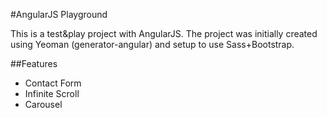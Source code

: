 #AngularJS Playground

This is a test&play project with AngularJS. The project was initially created using Yeoman (generator-angular) and setup to use Sass+Bootstrap.

##Features
- Contact Form
- Infinite Scroll
- Carousel
